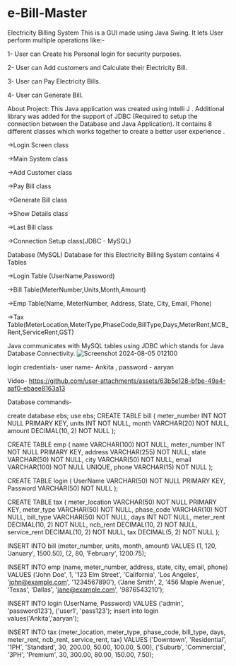 # e-Bill-Master

Electricity Billing System
This is a GUI made using Java Swing. It lets User perform multiple operations like:-

1- User can Create his Personal login for security purposes.

2- User can Add customers and Calculate their Electricity Bill.

3- User can Pay Electricity Bills.

4- User can Generate Bill.

About Project:
This Java application was created using Intelli J . Additional library was added for the support of JDBC (Required to setup the connection between the Database and Java Application). It contains 8 different classes which works together to create a better user experience .


->Login Screen class

->Main System class

->Add Customer class

->Pay Bill class

->Generate Bill class

->Show Details class

->Last Bill class

->Connection Setup class(JDBC - MySQL)

Database (MySQL)
Database for this Electricity Billing System contains 4 Tables

->Login Table (UserName,Password)

->Bill Table(MeterNumber,Units,Month,Amount)

->Emp Table(Name, MeterNumber, Address, State, City, Email, Phone)

->Tax Table(MeterLocation,MeterType,PhaseCode,BillType,Days,MeterRent,MCB_Rent,ServiceRent,GST)

Java communicates with MySQL tables using JDBC which stands for Java Database Connectivity.
![Screenshot 2024-08-05 012100](https://github.com/user-attachments/assets/c5f3428d-40c5-4c4a-ac70-f8a29faefde7)

login credentials- 
user name- Ankita , 
password - aaryan

Video- https://github.com/user-attachments/assets/63b5e128-bfbe-49a4-aaf0-ebaee8163a13


Database commands- 

create database ebs;
use ebs;
CREATE TABLE bill (
    meter_number INT NOT NULL PRIMARY KEY,
    units INT NOT NULL,
    month VARCHAR(20) NOT NULL,
    amount DECIMAL(10, 2) NOT NULL
);

CREATE TABLE emp (
    name VARCHAR(100) NOT NULL,
    meter_number INT NOT NULL PRIMARY KEY,
    address VARCHAR(255) NOT NULL,
    state VARCHAR(50) NOT NULL,
    city VARCHAR(50) NOT NULL,
    email VARCHAR(100) NOT NULL UNIQUE,
    phone VARCHAR(15) NOT NULL
);

CREATE TABLE login (
    UserName VARCHAR(50) NOT NULL PRIMARY KEY,
    Password VARCHAR(50) NOT NULL
);


CREATE TABLE tax (
    meter_location VARCHAR(50) NOT NULL PRIMARY KEY,
    meter_type VARCHAR(50) NOT NULL,
    phase_code VARCHAR(10) NOT NULL,
    bill_type VARCHAR(50) NOT NULL,
    days INT NOT NULL,
    meter_rent DECIMAL(10, 2) NOT NULL,
    ncb_rent DECIMAL(10, 2) NOT NULL,
    service_rent DECIMAL(10, 2) NOT NULL,
    tax DECIMAL(5, 2) NOT NULL
);


INSERT INTO bill (meter_number, units, month, amount)
VALUES
(1, 120, 'January', 1500.50),
(2, 80, 'February', 1200.75);


INSERT INTO emp (name, meter_number, address, state, city, email, phone)
VALUES
('John Doe', 1, '123 Elm Street', 'California', 'Los Angeles', 'john@example.com', '1234567890'),
('Jane Smith', 2, '456 Maple Avenue', 'Texas', 'Dallas', 'jane@example.com', '9876543210');


INSERT INTO login (UserName, Password)
VALUES
('admin', 'password123'),
('user1', 'pass123');
insert into login values('Ankita','aaryan');

INSERT INTO tax (meter_location, meter_type, phase_code, bill_type, days, meter_rent, ncb_rent, service_rent, tax)
VALUES
('Downtown', 'Residential', '1PH', 'Standard', 30, 200.00, 50.00, 100.00, 5.00),
('Suburb', 'Commercial', '3PH', 'Premium', 30, 300.00, 80.00, 150.00, 7.50);




